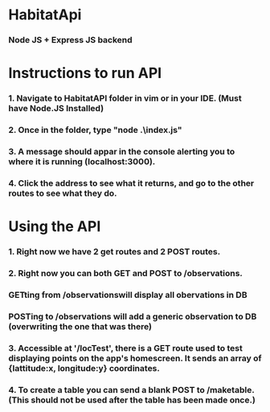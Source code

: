 # HabitatApi
### Node JS + Express JS backend  

# Instructions to run API
### 1. Navigate to HabitatAPI folder in vim or in your IDE. (Must have Node.JS Installed)
### 2. Once in the folder, type "node .\index.js"
### 3. A message should appar in the console alerting you to where it is running (localhost:3000).
### 4. Click the address to see what it returns, and go to the other routes to see what they do.

# Using the API
### 1. Right now we have 2 get routes and 2 POST routes.
### 2. Right now you can both GET and POST to /observations.
###     GETting from /observationswill display all obervations in DB
###     POSTing to /observations will add a generic observation to DB (overwriting the one that was there)
### 3. Accessible at '/locTest', there is a GET route used to test displaying points on the app's homescreen. It sends an array of {lattitude:x, longitude:y} coordinates.
### 4. To create a table you can send a blank POST to /maketable. (This should not be used after the table has been made once.)